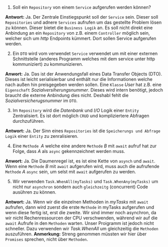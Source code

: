 ﻿1) Soll ein ``Repository`` von einem ``Service`` aufgerufen werden können?

**Antwort:** Ja. Der Zentrale Einstiegspunkt soll der ``Service`` sein. Dieser soll ``Repositories`` und adnere ``Services`` aufrufen um das gestellte Problem lösen zu können. Dieser bietet die ``Business Logik`` an. Es soll nicht direkt eine Anbindung an ein ``Repository`` von z.B. einem ``Controller`` möglich sein, welcher sich um *http* Endpoints kümmert. Dort sollen Service aufgerufen werden.

2) Ein ``DTO`` wird vom verwendet ``Service`` verwendet um mit einer externen Schnittstelle (anderes Programm welches mit dem service unter http kommuniziert) zu kommunizieren.

**Anwort:** Ja. Das ist der Anwendungsfall eines Data Transfer Objects (DTO). Dieses ist leicht serialisierbar und enthält nur die Informationen welche nach außen hin preisgegeben werden sollen. Eine ``Klasse`` *User* hat z.B. eine ``Eigenschaft`` *Sozialversiherungsnummer*. Dieses wird intern benötigt, jedoch braucht die externe Anbindung dies nicht. Deshabl fehlt die *Sozialversicherugsnummer* im ``DTO``.

3) Im ``Repository`` wird die *Datenbank* und *I/O* Logik einer ``Entity`` Zentralisiert. Es ist dort möglich ``CRUD`` und kompliziertere Abfragen durchzuführen.

**Antwort:** Ja. Der Sinn eines ``Repositories`` ist die ``Speicherungs und Abfrage Logik`` einer ``Entity`` zu zenralisieren.

4) Eine ``Methode ``*A* welche eine andere ``Methode`` *B* mit ``await`` aufruf hat zur Folge, dass *A* als ``async`` gekennzeichnet werden muss.

**Anwort:** Ja. Die Daumenregel ist, es ist eine Kette von ``asynch`` und ``await``. Wenn eine ``Methode`` *B* mit ``await`` aufgerufen wird, muss auch die aufrufende ``Methode`` *A* ``async`` sein, um selst mit ``await`` aufgerufen zu werden.

5) Wir verwenden ``Task.WhenAll(myTasks)`` und ``Task.WhenAny(myTasks)`` um nicht nur ``asynchron`` sondern auch ``gleichzeitg`` (concurrent) Code ausühren zu können.

**Antwort:** Ja. Wenn wir die einzelnen Methoden in *myTasks* mit ``await`` aufrufen, dann wird zuerst die erste ``Methode`` in myTasks aufgerufen und wenn diese fertig ist, erst die zweite. Wir sind immer noch asynchron, da wir nicht Rechenressourcen der CPU verschwenden, während wir auf die ``await`` Aufrufe in den ``Methoden`` warten. Unser Proigramm ist jedoch nicht schneller. Dazu verwenden wir *Task.WhenAll* um gleichzeitig die ``Methoden`` auszuführen. **Anmerkung:** Streng genommen müssten wir hier über ``Promises`` sprechen, nicht über ``Methoden``. 